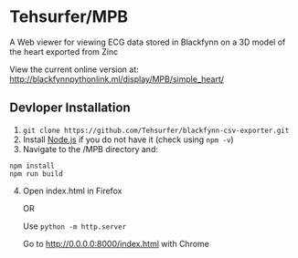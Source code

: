 Tehsurfer/MPB
======
A Web viewer for viewing ECG data stored in Blackfynn on a 3D model of the heart exported from Zinc

View the current online version at:
http://blackfynnpythonlink.ml/display/MPB/simple_heart/

Devloper Installation
------
1. `git clone https://github.com/Tehsurfer/blackfynn-csv-exporter.git`
2. Install [Node.js](https://nodejs.org/en/) if you do not have it (check using `npm -v`)
3. Navigate to the /MPB directory and: 
```
npm install
npm run build
```
4. Open index.html in Firefox 

    OR
    
    Use `python -m http.server`
    
    Go to http://0.0.0.0:8000/index.html with Chrome
